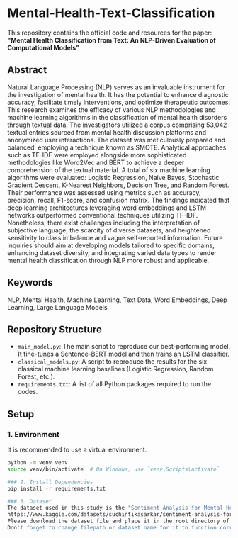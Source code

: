 # Mental-Health-Text-Classification

This repository contains the official code and resources for the paper:
**"Mental Health Classification from Text: An NLP-Driven Evaluation of Computational Models"**

## Abstract
Natural Language Processing (NLP) serves as an invaluable instrument for the investigation of mental health. It has the potential to enhance diagnostic accuracy, facilitate timely interventions, and optimize therapeutic outcomes. This research examines the efficacy of various NLP methodologies and machine learning algorithms in the classification of mental health disorders through textual data. The investigators utilized a corpus comprising 53,042 textual entries sourced from mental health discussion platforms and anonymized user interactions. The dataset was meticulously prepared and balanced, employing a technique known as SMOTE. Analytical approaches such as TF-IDF were employed alongside more sophisticated methodologies like Word2Vec and BERT to achieve a deeper comprehension of the textual material. A total of six machine learning algorithms were evaluated: Logistic Regression, Naive Bayes, Stochastic Gradient Descent, K-Nearest Neighbors, Decision Tree, and Random Forest. Their performance was assessed using metrics such as accuracy, precision, recall, F1-score, and confusion matrix. The findings indicated that deep learning architectures leveraging word embeddings and LSTM networks outperformed conventional techniques utilizing TF-IDF. Nonetheless, there exist challenges including the interpretation of subjective language, the scarcity of diverse datasets, and heightened sensitivity to class imbalance and vague self-reported information. Future inquiries should aim at developing models tailored to specific domains, enhancing dataset diversity, and integrating varied data types to render mental health classification through NLP more robust and applicable.

## Keywords
NLP, Mental Health, Machine Learning, Text Data, Word Embeddings, Deep Learning, Large Language Models

## Repository Structure
- `main_model.py`: The main script to reproduce our best-performing model. It fine-tunes a Sentence-BERT model and then trains an LSTM classifier.
- `classical_models.py`: A script to reproduce the results for the six classical machine learning baselines (Logistic Regression, Random Forest, etc.).
- `requirements.txt`: A list of all Python packages required to run the codes.

## Setup

### 1. Environment
It is recommended to use a virtual environment.
```bash
python -m venv venv
source venv/bin/activate  # On Windows, use `venv\Scripts\activate`

### 2. Install Dependencies
pip install -r requirements.txt

### 3. Dataset
The dataset used in this study is the "Sentiment Analysis for Mental Health" which can be downloaded from Kaggle:
https://www.kaggle.com/datasets/suchintikasarkar/sentiment-analysis-for-mental-health
Please download the dataset file and place it in the root directory of this project before running the scripts.
Don't forget to change filepath or dataset name for it to function correctly.
